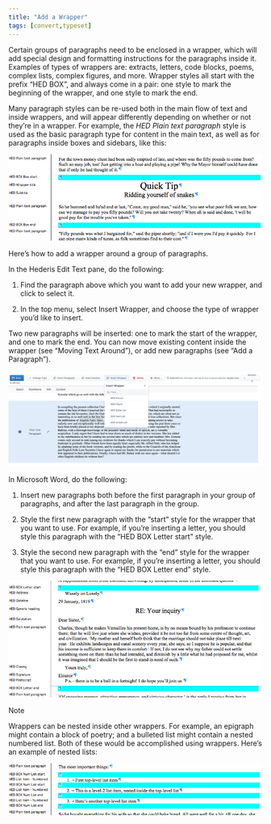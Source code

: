 ```yaml
---
title: "Add a Wrapper"
tags: [convert,typeset]
---
```

 
<html><body><section data-type="chapter" class="hsecchapter" data-hederis-type="hsecchapter" id="add-a-wrapper" data-pi-attrs="id: add-a-wrapper; data-tags: convert,typeset;" role="doc-chapter" data-tags="convert,typeset" data-author-name=" " data-book-title=" " title="Add a Wrapper"><p class="hblkp" data-hederis-type="hblkp" id="ptaqhRnm2">Certain groups of paragraphs need to be enclosed in a wrapper, which will add special design and formatting instructions for the paragraphs inside it. Examples of types of wrappers are: extracts, letters, code blocks, poems, complex lists, complex figures, and more. Wrapper styles all start with the prefix &#8220;HED BOX&#8221;, and always come in a pair: one style to mark the beginning of the wrapper, and one style to mark the end.</p><p class="hblkp" data-hederis-type="hblkp" id="prPFuGbrX">Many paragraph styles can be re-used both in the main flow of text and inside wrappers, and will appear differently depending on whether or not they&#8217;re in a wrapper. For example, the <em data-hederis-type="hspanem" id="pbo7G2Ldg">HED Plain text paragraph</em> style is used as the basic paragraph type for content in the main text, as well as for paragraphs inside boxes and sidebars, like this:</p><img data-hederis-type="hblkimg" class="hblkimg" id="pE9Z7CCqN" src="/images/wrapper1.png" data-img-src="/images/wrapper1.png"/><p class="hblkp" data-hederis-type="hblkp" id="p0uMal4Ri">Here&#8217;s how to add a wrapper around a group of paragraphs.</p><p class="hblkp" data-hederis-type="hblkp" id="ptaSVN7Lo">In the Hederis Edit Text pane, do the following:</p><ol class="hwprnumlist" data-hederis-type="hwprnumlist" id="pct86eFw9"><li class="hblkoli" data-hederis-type="hblkoli" id="likqrFpYbY"><p class="hblkoli" data-hederis-type="hblklip" id="padYtFawp">Find the paragraph above which you want to add your new wrapper, and click to select it.</p></li><li class="hblkoli" data-hederis-type="hblkoli" id="licFFDyq58"><p class="hblkoli" data-hederis-type="hblklip" id="pHaS3oCR2">In the top menu, select Insert Wrapper, and choose the type of wrapper you&#8217;d like to insert.</p></li></ol><p class="hblkp" data-hederis-type="hblkp" id="peofDp4I2">Two new paragraphs will be inserted: one to mark the start of the wrapper, and one to mark the end. You can now move existing content inside the wrapper (see &#8220;Moving Text Around&#8221;), or add new paragraphs (see &#8220;Add a Paragraph&#8221;).</p><img data-hederis-type="hblkimg" class="hblkimg" id="p71MalUG0" src="/images/wrapper2.png" data-img-src="/images/wrapper2.png"/><p class="hblkp" data-hederis-type="hblkp" id="pjwj1wLgA">In Microsoft Word, do the following:</p><ol class="hwprnumlist" data-hederis-type="hwprnumlist" id="pFxMSpe6u"><li class="hblkoli" data-hederis-type="hblkoli" id="li8EViHsp2"><p class="hblkoli" data-hederis-type="hblklip" id="p5ZRNoS0Z">Insert new paragraphs both before the first paragraph in your group of paragraphs, and after the last paragraph in the group.</p></li><li class="hblkoli" data-hederis-type="hblkoli" id="limqutuaqi"><p class="hblkoli" data-hederis-type="hblklip" id="pNyR17nYR">Style the first new paragraph with the &#8220;start&#8221; style for the wrapper that you want to use. For example, if you&#8217;re inserting a letter, you should style this paragraph with the &#8220;HED BOX Letter start&#8221; style.</p></li><li class="hblkoli" data-hederis-type="hblkoli" id="liMsvKoCuy"><p class="hblkoli" data-hederis-type="hblklip" id="plhIGTou7">Style the second new paragraph with the &#8220;end&#8221; style for the wrapper that you want to use. For example, if you&#8217;re inserting a letter, you should style this paragraph with the &#8220;HED BOX Letter end&#8221; style.</p></li></ol><img data-hederis-type="hblkimg" class="hblkimg" id="pvEFfYv4O" src="/images/letter1.png" data-img-src="/images/letter1.png"/><aside class="hwprbox box" data-hederis-type="hwprbox" id="paubaqy3v" data-type="sidebar"><p class="hblktype" data-hederis-type="hblktype" id="p0WkzPSTt">Note</p><p class="hblkp" data-hederis-type="hblkp" id="pyNO9kIHQ">Wrappers can be nested inside other wrappers. For example, an epigraph might contain a block of poetry; and a bulleted list might contain a nested numbered list. Both of these would be accomplished using wrappers. Here&#8217;s an example of nested lists:</p></aside><img data-hederis-type="hblkimg" class="hblkimg" id="pvU09TOUK" src="/images/list1.png" data-img-src="/images/list1.png"/></section></body></html>
